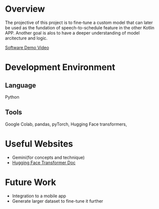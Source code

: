 # Overview
The projective of this project is to fine-tune a custom model that can later be used as the fundation of speech-to-schedule feature in the other Kotlin APP.
Another goal is alos to have a deeper understanding of model arcitecture and logic.

[Software Demo Video](https://youtu.be/ypDXzr17P6w)

# Development Environment
## Language
Python
## Tools
Google Colab, pandas, pyTorch, Hugging Face transformers,

# Useful Websites
- Gemini(for concepts and technique)
- [Hugging Face Transformer Doc](https://huggingface.co/docs/transformers/index)

# Future Work
- Integration to a mobile app
- Generate larger dataset to fine-tune it further

